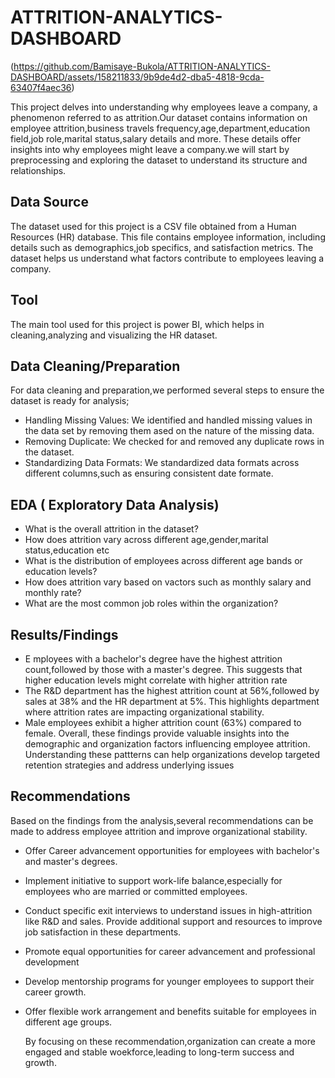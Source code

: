 # ATTRITION-ANALYTICS-DASHBOARD

(https://github.com/Bamisaye-Bukola/ATTRITION-ANALYTICS-DASHBOARD/assets/158211833/9b9de4d2-dba5-4818-9cda-63407f4aec36)

 This project delves into understanding why employees leave a company, a phenomenon referred to as attrition.Our dataset contains information on employee attrition,business travels frequency,age,department,education field,job role,marital status,salary details and more. These details offer insights into why employees might leave a company.we will start by preprocessing and exploring the dataset to understand its structure and relationships.


 ## Data Source

 The dataset used for this project is a CSV file obtained from a Human Resources (HR) database. This file contains employee information, including details such as demographics,job specifics, and satisfaction metrics. The dataset helps us understand what factors contribute to employees leaving a company.


 ## Tool

 The main tool used for this project is power BI, which helps in cleaning,analyzing and visualizing the HR dataset.


 ## Data Cleaning/Preparation

 For data cleaning and preparation,we performed several steps to ensure the dataset is ready for analysis;

 * Handling Missing Values: We identified and handled missing values in the data set by removing them ased on the nature of the missing data.
 * Removing Duplicate: We checked for and removed any duplicate rows in the dataset.
 * Standardizing Data Formats: We standardized data formats across different columns,such as ensuring consistent date formate.

## EDA ( Exploratory Data Analysis)
* What is the overall attrition in the dataset?
* How does attrition vary across different age,gender,marital status,education etc
* What is the distribution of employees across different age bands or education levels?
* How does attrition vary based on vactors such as monthly salary and monthly rate?
* What are the most common job roles within the organization?

## Results/Findings

* E mployees with a bachelor's degree have the highest attrition count,followed by those with a master's degree. This suggests that higher education levels might correlate with higher attrition rate
* The R&D department has the highest attrition count at 56%,followed by sales at 38% and the HR department at 5%. This highlights department where attrition rates are impacting organizational stability.
* Male employees exhibit a higher attrition count (63%) compared to female.
  Overall, these findings provide valuable insights into the demographic and organization factors influencing employee attrition. Understanding these pattterns can help organizations develop targeted retention strategies and address underlying issues


## Recommendations
Based on the findings from the analysis,several recommendations can be made to address employee attrition and improve organizational stability.

* Offer Career advancement opportunities for employees with bachelor's and master's degrees.
* Implement initiative to support work-life balance,especially for employees who are married or committed employees.
* Conduct specific exit interviews to understand issues in high-attrition like R&D and sales. Provide additional support and resources to improve job satisfaction in these departments.
* Promote equal opportunities for career advancement and professional development
* Develop mentorship programs for younger employees to support their career growth.
* Offer flexible work arrangement and benefits suitable for employees in different age groups.
  
   By focusing on these recommendation,organization can create a more engaged and stable woekforce,leading to long-term success and growth.



 
